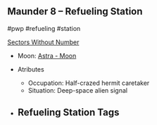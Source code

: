 ## Maunder 8 &ndash; Refueling Station

#pwp #refueling #station

[Sectors Without Number](https://sectorswithoutnumber.com/sector/bfDcBzTtgpeyLUfwzjio/refuelingStation/7oBeX1JVQQm8e1OZ2lhh)

- Moon: [Astra - Moon](../../../Gaming/StarsWithoutNumber/PiratesWithoutPlunder/Astra%20-%20Moon.md)

- Atributes
	- Occupation: Half-crazed hermit caretaker
	- Situation: Deep-space alien signal

- Refueling Station Tags
	- 
